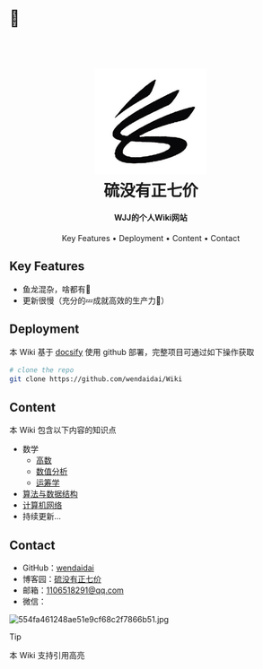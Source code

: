 # 🤪

<h1 align="center">
  <br>
  <a href="" target="_blank"><img src="./logo.jpg" alt="硫没有正七价" width="200"></a>
  <br>
  硫没有正七价
  <br>
</h1>

<h4 align="center">WJJ的个人Wiki网站</h4>

<!-- <p align="center">
  <a href="https://badge.fury.io/js/electron-markdownify">
    <img src="https://badge.fury.io/js/electron-markdownify.svg"
         alt="Gitter">
  </a>
  <a href="https://gitter.im/amitmerchant1990/electron-markdownify"><img src="https://badges.gitter.im/amitmerchant1990/electron-markdownify.svg"></a>
  <a href="https://saythanks.io/to/bullredeyes@gmail.com">
      <img src="https://img.shields.io/badge/SayThanks.io-%E2%98%BC-1EAEDB.svg">
  </a>
  <a href="https://www.paypal.me/AmitMerchant">
    <img src="https://img.shields.io/badge/$-donate-ff69b4.svg?maxAge=2592000&amp;style=flat">
  </a>
</p> -->

<p align="center">
  <a>Key Features</a> •
  <a>Deployment</a> •
  <a>Content</a> •
  <a>Contact</a> 
</p>

## Key Features

- 鱼龙混杂，啥都有🙈
- 更新很慢（充分的💤成就高效的生产力🐶）

## Deployment
本 Wiki 基于 [docsify](https://docsify.js.org/#/) 使用 github 部署，完整项目可通过如下操作获取
```bash
# clone the repo
git clone https://github.com/wendaidai/Wiki
```

## Content
本 Wiki 包含以下内容的知识点
- 数学
  - [高数](/Additional_Math/01-propaedeutics.md)
  - [数值分析](Computing_Method/exam.md)
  - [运筹学](O.R/1.simplex_algorithm.md)
- [算法与数据结构](/DS_AL/DS/linked_list.md)
- [计算机网络](/Network/1.overview.md)
- 持续更新...

## Contact
- GitHub：[wendaidai](https://github.com/wendaidai)
- 博客园：[硫没有正七价](https://www.cnblogs.com/wendaidai/)
- 邮箱：1106518291@qq.com
- 微信：
  
![554fa461248ae51e9cf68c2f7866b51.jpg](https://s2.loli.net/2022/07/09/nLxuReH6v8jrbht.jpg)

> [!tip]
> 本 Wiki 支持引用高亮

<span id="busuanzi_container_site_pv" style='display:none'>
    👀 本站总访问量：<span id="busuanzi_value_site_pv"></span> 次
</span>
<span id="busuanzi_container_site_uv" style='display:none'>
    | 🚴‍♂️ 本站总访客数：<span id="busuanzi_value_site_uv"></span> 人
</span>

<link rel="stylesheet" href="https://cdnjs.cloudflare.com/ajax/libs/social-share.js/1.0.16/css/share.min.css">
<div class="social-share"></div>
<script type="text/javascript" src="https://cdnjs.cloudflare.com/ajax/libs/social-share.js/1.0.16/js/social-share.min.js"></script>
